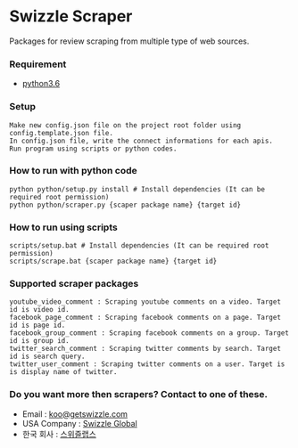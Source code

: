# Swizzle Scraper

Packages for review scraping from multiple type of web sources.

### Requirement
- [python3.6](https://www.python.org/downloads)

### Setup
    Make new config.json file on the project root folder using config.template.json file.
    In config.json file, write the connect informations for each apis.
    Run program using scripts or python codes.

### How to run with python code
    python python/setup.py install # Install dependencies (It can be required root permission)
    python python/scraper.py {scaper package name} {target id}

### How to run using scripts
    scripts/setup.bat # Install dependencies (It can be required root permission) 
    scripts/scrape.bat {scaper package name} {target id} 

### Supported scraper packages
    youtube_video_comment : Scraping youtube comments on a video. Target id is video id.
    facebook_page_comment : Scraping facebook comments on a page. Target id is page id.
    facebook_group_comment : Scraping facebook comments on a group. Target id is group id.
    twitter_search_comment : Scraping twitter comments by search. Target id is search query.
    twitter_user_comment : Scraping twitter comments on a user. Target is is display name of twitter.
     
### Do you want more then scrapers? Contact to one of these.

- Email : [koo@getswizzle.com](mailto:koo@getswizzle.com) 
- USA Company : [Swizzle Global](http://getswizzle.com)
- 한국 회사 : [스위즐랩스](http://swizzlelabs.com)